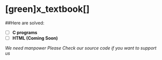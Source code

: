 # [green]x_textbook[\]

##Here are solved:

- [ ] **C programs**
- [ ] **HTML (Coming Soon)**

*We need manpower*
*Please Check our source code if you want to support us*
